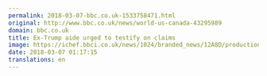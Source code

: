 ```yaml
---
permalink: 2018-03-07-bbc.co.uk-1533758471.html
original: http://www.bbc.co.uk/news/world-us-canada-43295989
domain: bbc.co.uk
title: Ex-Trump aide urged to testify on claims
image: https://ichef.bbci.co.uk/news/1024/branded_news/12A8D/production/_100292467_045355627-1.jpg
date: 2018-03-07 01:17:15
translations: en
---
```


